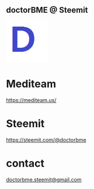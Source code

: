 ## doctorBME @ Steemit

![profile1](prof2.png)

# Mediteam #

https://mediteam.us/

# Steemit #

https://steemit.com/@doctorbme


# contact #

doctorbme.steemit@gmail.com
